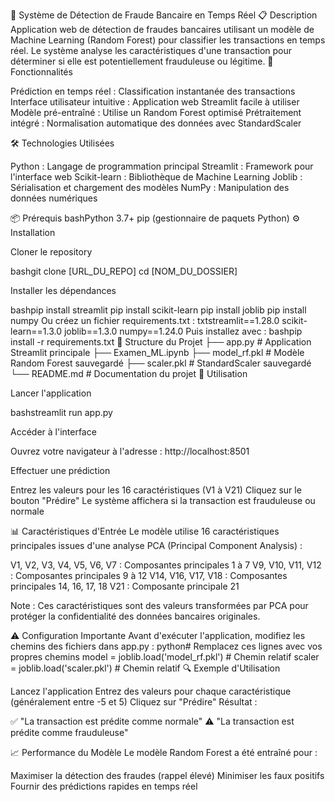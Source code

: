 🏦 Système de Détection de Fraude Bancaire en Temps Réel
📋 Description
Application web de détection de fraudes bancaires utilisant un modèle de Machine Learning (Random Forest) pour classifier les transactions en temps réel. Le système analyse les caractéristiques d'une transaction pour déterminer si elle est potentiellement frauduleuse ou légitime.
🚀 Fonctionnalités

Prédiction en temps réel : Classification instantanée des transactions
Interface utilisateur intuitive : Application web Streamlit facile à utiliser
Modèle pré-entraîné : Utilise un Random Forest optimisé
Prétraitement intégré : Normalisation automatique des données avec StandardScaler

🛠️ Technologies Utilisées

Python : Langage de programmation principal
Streamlit : Framework pour l'interface web
Scikit-learn : Bibliothèque de Machine Learning
Joblib : Sérialisation et chargement des modèles
NumPy : Manipulation des données numériques

📦 Prérequis
bashPython 3.7+
pip (gestionnaire de paquets Python)
⚙️ Installation

Cloner le repository

bashgit clone [URL_DU_REPO]
cd [NOM_DU_DOSSIER]

Installer les dépendances

bashpip install streamlit
pip install scikit-learn
pip install joblib
pip install numpy
Ou créez un fichier requirements.txt :
txtstreamlit==1.28.0
scikit-learn==1.3.0
joblib==1.3.0
numpy==1.24.0
Puis installez avec :
bashpip install -r requirements.txt
📁 Structure du Projet
├── app.py                 # Application Streamlit principale
├── Examen_ML.ipynb
├── model_rf.pkl          # Modèle Random Forest sauvegardé
├── scaler.pkl            # StandardScaler sauvegardé
└── README.md             # Documentation du projet
🎯 Utilisation

Lancer l'application

bashstreamlit run app.py

Accéder à l'interface

Ouvrez votre navigateur à l'adresse : http://localhost:8501


Effectuer une prédiction

Entrez les valeurs pour les 16 caractéristiques (V1 à V21)
Cliquez sur le bouton "Prédire"
Le système affichera si la transaction est frauduleuse ou normale



📊 Caractéristiques d'Entrée
Le modèle utilise 16 caractéristiques principales issues d'une analyse PCA (Principal Component Analysis) :

V1, V2, V3, V4, V5, V6, V7 : Composantes principales 1 à 7
V9, V10, V11, V12 : Composantes principales 9 à 12
V14, V16, V17, V18 : Composantes principales 14, 16, 17, 18
V21 : Composante principale 21


Note : Ces caractéristiques sont des valeurs transformées par PCA pour protéger la confidentialité des données bancaires originales.

⚠️ Configuration Importante
Avant d'exécuter l'application, modifiez les chemins des fichiers dans app.py :
python# Remplacez ces lignes avec vos propres chemins
model = joblib.load('model_rf.pkl')  # Chemin relatif
scaler = joblib.load('scaler.pkl')   # Chemin relatif
🔍 Exemple d'Utilisation

Lancez l'application
Entrez des valeurs pour chaque caractéristique (généralement entre -5 et 5)
Cliquez sur "Prédire"
Résultat :

✅ "La transaction est prédite comme normale"
⚠️ "La transaction est prédite comme frauduleuse"



📈 Performance du Modèle
Le modèle Random Forest a été entraîné pour :

Maximiser la détection des fraudes (rappel élevé)
Minimiser les faux positifs
Fournir des prédictions rapides en temps réel
